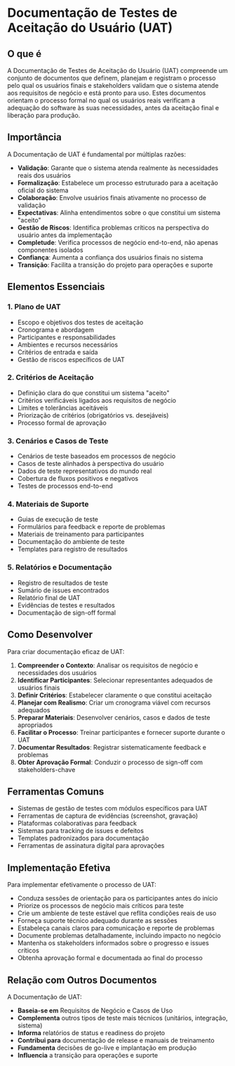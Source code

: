 # Documentação de Testes de Aceitação do Usuário (UAT)

## O que é

A Documentação de Testes de Aceitação do Usuário (UAT) compreende um conjunto de documentos que definem, planejam e registram o processo pelo qual os usuários finais e stakeholders validam que o sistema atende aos requisitos de negócio e está pronto para uso. Estes documentos orientam o processo formal no qual os usuários reais verificam a adequação do software às suas necessidades, antes da aceitação final e liberação para produção.

## Importância

A Documentação de UAT é fundamental por múltiplas razões:

- **Validação**: Garante que o sistema atenda realmente às necessidades reais dos usuários
- **Formalização**: Estabelece um processo estruturado para a aceitação oficial do sistema
- **Colaboração**: Envolve usuários finais ativamente no processo de validação
- **Expectativas**: Alinha entendimentos sobre o que constitui um sistema "aceito"
- **Gestão de Riscos**: Identifica problemas críticos na perspectiva do usuário antes da implementação
- **Completude**: Verifica processos de negócio end-to-end, não apenas componentes isolados
- **Confiança**: Aumenta a confiança dos usuários finais no sistema
- **Transição**: Facilita a transição do projeto para operações e suporte

## Elementos Essenciais

### 1. Plano de UAT

- Escopo e objetivos dos testes de aceitação
- Cronograma e abordagem
- Participantes e responsabilidades
- Ambientes e recursos necessários
- Critérios de entrada e saída
- Gestão de riscos específicos de UAT

### 2. Critérios de Aceitação

- Definição clara do que constitui um sistema "aceito"
- Critérios verificáveis ligados aos requisitos de negócio
- Limites e tolerâncias aceitáveis
- Priorização de critérios (obrigatórios vs. desejáveis)
- Processo formal de aprovação

### 3. Cenários e Casos de Teste

- Cenários de teste baseados em processos de negócio
- Casos de teste alinhados à perspectiva do usuário
- Dados de teste representativos do mundo real
- Cobertura de fluxos positivos e negativos
- Testes de processos end-to-end

### 4. Materiais de Suporte

- Guias de execução de teste
- Formulários para feedback e reporte de problemas
- Materiais de treinamento para participantes
- Documentação do ambiente de teste
- Templates para registro de resultados

### 5. Relatórios e Documentação

- Registro de resultados de teste
- Sumário de issues encontrados
- Relatório final de UAT
- Evidências de testes e resultados
- Documentação de sign-off formal

## Como Desenvolver

Para criar documentação eficaz de UAT:

1. **Compreender o Contexto**: Analisar os requisitos de negócio e necessidades dos usuários
2. **Identificar Participantes**: Selecionar representantes adequados de usuários finais
3. **Definir Critérios**: Estabelecer claramente o que constitui aceitação
4. **Planejar com Realismo**: Criar um cronograma viável com recursos adequados
5. **Preparar Materiais**: Desenvolver cenários, casos e dados de teste apropriados
6. **Facilitar o Processo**: Treinar participantes e fornecer suporte durante o UAT
7. **Documentar Resultados**: Registrar sistematicamente feedback e problemas
8. **Obter Aprovação Formal**: Conduzir o processo de sign-off com stakeholders-chave

## Ferramentas Comuns

- Sistemas de gestão de testes com módulos específicos para UAT
- Ferramentas de captura de evidências (screenshot, gravação)
- Plataformas colaborativas para feedback
- Sistemas para tracking de issues e defeitos
- Templates padronizados para documentação
- Ferramentas de assinatura digital para aprovações

## Implementação Efetiva

Para implementar efetivamente o processo de UAT:

- Conduza sessões de orientação para os participantes antes do início
- Priorize os processos de negócio mais críticos para teste
- Crie um ambiente de teste estável que reflita condições reais de uso
- Forneça suporte técnico adequado durante as sessões
- Estabeleça canais claros para comunicação e reporte de problemas
- Documente problemas detalhadamente, incluindo impacto no negócio
- Mantenha os stakeholders informados sobre o progresso e issues críticos
- Obtenha aprovação formal e documentada ao final do processo

## Relação com Outros Documentos

A Documentação de UAT:

- **Baseia-se em** Requisitos de Negócio e Casos de Uso
- **Complementa** outros tipos de teste mais técnicos (unitários, integração, sistema)
- **Informa** relatórios de status e readiness do projeto
- **Contribui para** documentação de release e manuais de treinamento
- **Fundamenta** decisões de go-live e implantação em produção
- **Influencia** a transição para operações e suporte
